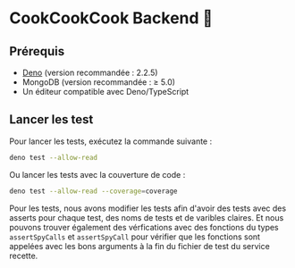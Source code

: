# CookCookCook Backend 🔧

## Prérequis

-   [Deno](https://deno.land/#installation) (version recommandée : 2.2.5)
-   MongoDB (version recommandée : ≥ 5.0)
-   Un éditeur compatible avec Deno/TypeScript

## Lancer les test

Pour lancer les tests, exécutez la commande suivante :

```bash
deno test --allow-read
```

Ou lancer les tests avec la couverture de code :

```bash
deno test --allow-read --coverage=coverage
```

Pour les tests, nous avons modifier les tests afin d'avoir des tests avec des asserts pour chaque test, des noms de tests et de varibles claires. Et nous pouvons trouver également des vérfications avec des fonctions du types `assertSpyCalls` et `assertSpyCall` pour vérifier que les fonctions sont appelées avec les bons arguments à la fin du fichier de test du service recette.
